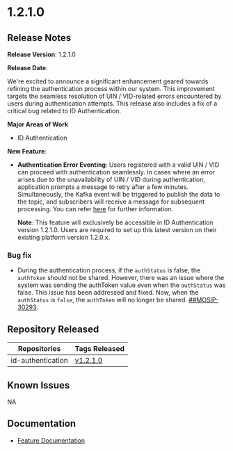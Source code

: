 # 1.2.1.0

## Release Notes

**Release Version**: 1.2.1.0

**Release Date**: 

We're excited to announce a significant enhancement geared towards refining the authentication process within our system. This improvement targets the seamless resolution of UIN / VID-related errors encountered by users during authentication attempts. This release also includes a fix of a critical bug related to ID Authentication. 

**Major Areas of Work**

* ID Authentication

**New Feature**:

* **Authentication Error Eventing**: Users registered with a valid UIN / VID can proceed with authentication seamlessly. In cases where an error arises due to the unavailability of UIN / VID during authentication, application prompts a message to retry after a few minutes. Simultaneously, the Kafka event will be triggered to publish the data to the topic, and subscribers will receive a message for subsequent processing. You can refer [here](https://docs.mosip.io/1.2.0/modules/id-authentication-services#authentication-error-eventing) for further information.

   **Note**: This feature will exclusively be accessible in ID Authentication version 1.2.1.0. Users are required to set up 
   this latest version on their existing platform version 1.2.0.x.

### Bug fix

* During the authentication process, if the `authStatus` is false, the `authToken` should not be shared. However, there was an issue where the system was sending the authToken value even when the `authStatus` was false. This issue has been addressed and fixed. Now, when the `authStatus` is `false`, the `authToken` will no longer be shared. [##MOSIP-30293](https://mosip.atlassian.net/browse/MOSIP-30293).

## Repository Released

| Repositories              | Tags Released                                                                |
| ------------------------- | ---------------------------------------------------------------------------- |
| id-authentication         | [v1.2.1.0]()       |

## Known Issues

NA

## Documentation

* [Feature Documentation](https://docs.mosip.io/1.2.0/modules/id-authentication-services#authentication-error-eventing)

